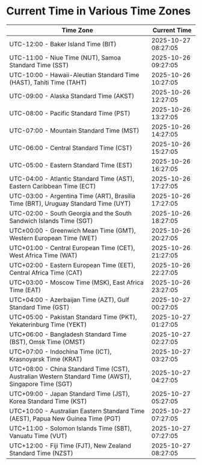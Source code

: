 # Current Time in Various Time Zones

| Time Zone | Current Time |
|-----------|--------------|
| UTC-12:00 - Baker Island Time (BIT) | 2025-10-27 08:27:05 |
| UTC-11:00 - Niue Time (NUT), Samoa Standard Time (SST) | 2025-10-26 09:27:05 |
| UTC-10:00 - Hawaii-Aleutian Standard Time (HAST), Tahiti Time (TAHT) | 2025-10-26 10:27:05 |
| UTC-09:00 - Alaska Standard Time (AKST) | 2025-10-26 12:27:05 |
| UTC-08:00 - Pacific Standard Time (PST) | 2025-10-26 13:27:05 |
| UTC-07:00 - Mountain Standard Time (MST) | 2025-10-26 14:27:05 |
| UTC-06:00 - Central Standard Time (CST) | 2025-10-26 15:27:05 |
| UTC-05:00 - Eastern Standard Time (EST) | 2025-10-26 16:27:05 |
| UTC-04:00 - Atlantic Standard Time (AST), Eastern Caribbean Time (ECT) | 2025-10-26 17:27:05 |
| UTC-03:00 - Argentina Time (ART), Brasília Time (BRT), Uruguay Standard Time (UYT) | 2025-10-26 17:27:05 |
| UTC-02:00 - South Georgia and the South Sandwich Islands Time (SGT) | 2025-10-26 18:27:05 |
| UTC±00:00 - Greenwich Mean Time (GMT), Western European Time (WET) | 2025-10-26 20:27:05 |
| UTC+01:00 - Central European Time (CET), West Africa Time (WAT) | 2025-10-26 21:27:05 |
| UTC+02:00 - Eastern European Time (EET), Central Africa Time (CAT) | 2025-10-26 22:27:05 |
| UTC+03:00 - Moscow Time (MSK), East Africa Time (EAT) | 2025-10-26 23:27:05 |
| UTC+04:00 - Azerbaijan Time (AZT), Gulf Standard Time (GST) | 2025-10-27 00:27:05 |
| UTC+05:00 - Pakistan Standard Time (PKT), Yekaterinburg Time (YEKT) | 2025-10-27 01:27:05 |
| UTC+06:00 - Bangladesh Standard Time (BST), Omsk Time (OMST) | 2025-10-27 02:27:05 |
| UTC+07:00 - Indochina Time (ICT), Krasnoyarsk Time (KRAT) | 2025-10-27 03:27:05 |
| UTC+08:00 - China Standard Time (CST), Australian Western Standard Time (AWST), Singapore Time (SGT) | 2025-10-27 04:27:05 |
| UTC+09:00 - Japan Standard Time (JST), Korea Standard Time (KST) | 2025-10-27 05:27:05 |
| UTC+10:00 - Australian Eastern Standard Time (AEST), Papua New Guinea Time (PGT) | 2025-10-27 07:27:05 |
| UTC+11:00 - Solomon Islands Time (SBT), Vanuatu Time (VUT) | 2025-10-27 07:27:05 |
| UTC+12:00 - Fiji Time (FJT), New Zealand Standard Time (NZST) | 2025-10-27 08:27:05 |
